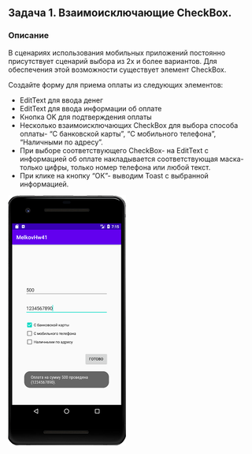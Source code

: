 ## Задача 1. Взаимоисключающие CheckBox.
### Описание
В сценариях использования мобильных приложений постоянно присутствует сценарий выбора из 2х и более вариантов. Для обеспечения этой возможности существует элемент CheckBox.

Создайте форму для приема оплаты из следующих элементов:

- EditText для ввода денег
- EditText для ввода информации об оплате
- Кнопка OK для подтверждения оплаты
- Несколько взаимоисключающих CheckBox для выбора способа оплаты- “С банковской карты”, “С мобильного телефона”, “Наличными по адресу”.
- При выборе соответствующего CheckBox- на EditText с информацией об оплате накладывается соответствующая маска- только цифры, только номер телефона или любой текст.
- При клике на кнопку “ОК”- выводим Toast с выбранной информацией.

![](screen.png)